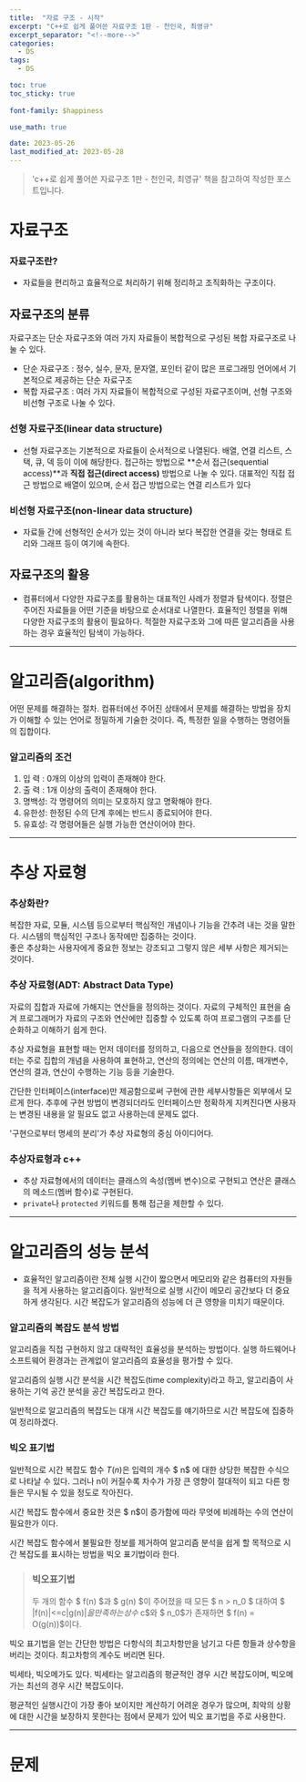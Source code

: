 ```yaml
---
title:  "자료 구조 - 시작"
excerpt: "C++로 쉽게 풀어쓴 자료구조 1판 - 천인국, 최영규"
excerpt_separator: "<!--more-->"
categories:
  - DS
tags:
  - DS

toc: true
toc_sticky: true
 
font-family: $happiness

use_math: true

date: 2023-05-26
last_modified_at: 2023-05-28
---
```

> 'c++로 쉽게 풀어쓴 자료구조 1판 - 천인국, 최영규' 책을 참고하여 작성한 포스트입니다.


# 자료구조
### 자료구조란?
- 자료들을 편리하고 효율적으로 처리하기 위해 정리하고 조직화하는 구조이다.  


## 자료구조의 분류
자료구조는 단순 자료구조와 여러 가지 자료들이 복합적으로 구성된 복합 자료구조로 나눌 수 있다.
* 단순 자료구조 : 정수, 실수, 문자, 문자열, 포인터 같이 많은 프로그래밍 언어에서 기본적으로 제공하는 단순 자료구조
* 복합 자료구조 : 여러 가지 자료들이 복합적으로 구성된 자료구조이며, 선형 구조와 비선형 구조로 나눌 수 있다.  


### 선형 자료구조(linear data structure)
* 선형 자료구조는 기본적으로 자료들이 순서적으로 나열된다. 배열, 연결 리스트, 스택, 큐, 덱 등이 이에 해당한다. 접근하는 방법으로 **순서 접근(sequential access)**과 **직접 접근(direct access)** 방법으로 나눌 수 있다. 대표적인 직접 접근 방법으로 배열이 있으며, 순서 접근 방법으로는 연결 리스트가 있다  


### 비선형 자료구조(non-linear data structure)
* 자료들 간에 선형적인 순서가 있는 것이 아니라 보다 복잡한 연결을 갖는 형태로 트리와 그래프 등이 여기에 속한다.

## 자료구조의 활용
* 컴퓨터에서 다양한 자료구조를 활용하는 대표적인 사례가 정렬과 탐색이다. 정렬은 주어진 자료들을 어떤 기준을 바탕으로 순서대로 나열한다. 효율적인 정렬을 위해 다양한 자료구조의 활용이 필요하다. 적절한 자료구조와 그에 따른 알고리즘을 사용하는 경우 효율적인 탐색이 가능하다.

 --- 

# 알고리즘(algorithm)
어떤 문제를 해결하는 절차. 컴퓨터에선 주어진 상태에서 문제를 해결하는 방법을 장치가 이해할 수 있는 언어로 정밀하게 기술한 것이다. 즉, 특정한 일을 수행하는 명령어들의 집합이다.
### 알고리즘의 조건
1. 입  력 : 0개의 이상의 입력이 존재해야 한다.
2. 출  력 : 1개 이상의 출력이 존재해야 한다.
3. 명백성: 각 명령어의 의미는 모호하지 않고 명확해야 한다.
4. 유한성: 한정된 수의 단계 후에는 반드시 종료되어야 한다.
5. 유효성: 각 명령어들은 실행 가능한 연산이어야 한다.

---
# 추상 자료형
### 추상화란?
복잡한 자료, 모듈, 시스템 등으로부터 핵심적인 개념이나 기능을 간추려 내는 것을 말한다. 시스템의 핵심적인 구조나 동작에만 집중하는 것이다.  
좋은 추상화는 사용자에게 중요한 정보는 강조되고 그렇지 않은 세부 사항은 제거되는 것이다.

### 추상 자료형(ADT: Abstract Data Type)
자료의 집합과 자료에 가해지는 연산들을 정의하는 것이다. 자료의 구체적인 표현을 숨겨 프로그래머가 자료의 구조와 연산에만 집중할 수 있도록 하여 프로그램의 구조를 단순화하고 이해하기 쉽게 한다.  

추상 자료형을 표현할 때는 먼저 데이터를 정의하고, 다음으로 연산들을 정의한다. 데이터는 주로 집합의 개념을 사용하여 표현하고, 연산의 정의에는 연산의 이름, 매개변수, 연산의 결과, 연산이 수행하는 기능 등을 기술한다.

간단한 인터페이스(interface)만 제공함으로써 구현에 관한 세부사항들은 외부에서 모르게 한다. 추후에 구현 방법이 변경되더라도 인터페이스만 정확하게 지켜진다면 사용자는 변경된 내용을 알 필요도 없고 사용하는데 문제도 없다.

'구현으로부터 명세의 분리'가 추상 자료형의 중심 아이디어다.


### 추상자료형과 c++
* 추상 자료형에서의 데이터는 클래스의 속성(멤버 변수)으로 구현되고 연산은 클래스의 메소드(멤버 함수)로 구현된다.
* ```private```나 ```protected``` 키워드를 통해 접근을 제한할 수 있다.


---
# 알고리즘의 성능 분석


* 효율적인 알고리즘이란 전체 실행 시간이 짧으면서 메모리와 같은 컴퓨터의 자원들을 적게 사용하는 알고리즘이다. 일반적으로 실행 시간이 메모리 공간보다 더 중요하게 생각된다. 시간 복잡도가 알고리즘의 성능에 더 큰 영향을 미치기 때문이다.


### 알고리즘의 복잡도 분석 방법 
알고리즘을 직접 구현하지 않고 대략적인 효율성을 분석하는 방법이다. 실행 하드웨어나 소프트웨어 환경과는 관계없이 알고리즘의 효율성을 평가할 수 있다.  

알고리즘의 실행 시간 분석을 시간 복잡도(time complexity)라고 하고, 알고리즘이 사용하는 기억 공간 분석을 공간 복잡도라고 한다.

일반적으로 알고리즘의 복잡도는 대개 시간 복잡도를 얘기하므로 시간 복잡도에 집중하여 정리하겠다.

### 빅오 표기법
일반적으로 시간 복잡도 함수 $T(n)$은 입력의 개수 $ n$ 에 대한 상당한 복잡한 수식으로 나타날 수 있다. 그러나 n이 커질수록 차수가 가장 큰 영향이 절대적이 되고 다른 항들은 무시될 수 있을 정도로 작아진다.

시간 복잡도 함수에서 중요한 것은 $ n$이 증가함에 따라 무엇에 비례하는 수의 연산이 필요한가 이다.

 시간 복잡도 함수에서 불필요한 정보를 제거하여 알고리즘 분석을 쉽게 할 목적으로 시간 복잡도를 표시하는 방법을 빅오 표기법이라 한다.

 > ### 빅오표기법
 > 두 개의 함수 $ f(n) $과 $ g(n) $이 주어졌을 때 모든 $ n > n_0 $ 대하여 $ |f(n)|<=c|g(n)|$을 만족하는 상수$ c$와 $ n_0$가 존재하면 $ f(n) = O(g(n))$이다.   

 빅오 표기법을 얻는 간단한 방법은 다항식의 최고차항만을 남기고 다른 항들과 상수항을 버리는 것이다. 최고차항의 계수도 버리면 된다.

 빅세타, 빅오메가도 있다. 빅세타는 알고리즘의 평균적인 경우 시간 복잡도이며, 빅오메가는 최선의 경우 시간 복잡도이다. 

 평균적인 실행시간이 가장 좋아 보이지만 계산하기 어려운 경우가 많으며, 최악의 상황에 대한 시간을 보장하지 못한다는 점에서 문제가 있어 빅오 표기법을 주로 사용한다.

 ---
 # 문제
